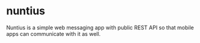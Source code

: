 nuntius
=======

Nuntius is a simple web messaging app with public REST API so that mobile apps can communicate with it as well.

